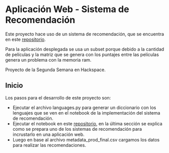 # Aplicación Web - Sistema de Recomendación
Este proyecto hace uso de un sistema de recomendación, que se encuentra en este [repositorio](https://github.com/X4Zero/SISTEMAS_DE_RECOMENDACION).

Para la aplicación desplegada se usa un subset porque debido a la cantidad de películas y la matriz que se genera con los puntajes entre las películas genera un problema con la memoria ram.

Proyecto de la Segunda Semana en Hackspace.

## Inicio
Los pasos para el desarrollo de este proyecto son:
- Ejecutar el archivo languages.py para generar un diccionario con los lenguajes que se ven en el notebook de la implementación del sistema de recomendación.
- Ejecutar el notebook en este [repositorio](https://github.com/X4Zero/SISTEMAS_DE_RECOMENDACION), en la última sección se explica como se prepara uno de los sistemas de recomendación para incrustarlo en una aplicación web.
- Luego en base al archivo metadata_prod_final.csv cargamos los datos para realizar las recomendaciones.

